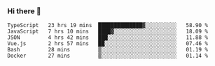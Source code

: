 ### Hi there 👋

<!--
**hjklink/hjklink** is a ✨ _special_ ✨ repository because its `README.md` (this file) appears on your GitHub profile.

Here are some ideas to get you started:

- 🔭 I’m currently working on ...
- 🌱 I’m currently learning ...
- 👯 I’m looking to collaborate on ...
- 🤔 I’m looking for help with ...
- 💬 Ask me about ...
- 📫 How to reach me: ...
- 😄 Pronouns: ...
- ⚡ Fun fact: ...
-->


<!--START_SECTION:waka-->

```text
TypeScript   23 hrs 19 mins  ██████████████▓░░░░░░░░░░   58.90 %
JavaScript   7 hrs 10 mins   ████▓░░░░░░░░░░░░░░░░░░░░   18.09 %
JSON         4 hrs 42 mins   ███░░░░░░░░░░░░░░░░░░░░░░   11.88 %
Vue.js       2 hrs 57 mins   ██░░░░░░░░░░░░░░░░░░░░░░░   07.46 %
Bash         28 mins         ▒░░░░░░░░░░░░░░░░░░░░░░░░   01.19 %
Docker       27 mins         ▒░░░░░░░░░░░░░░░░░░░░░░░░   01.14 %
```

<!--END_SECTION:waka-->
